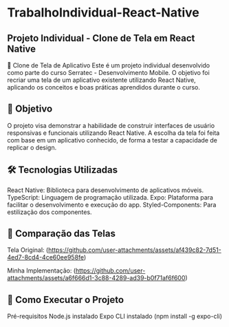 # TrabalhoIndividual-React-Native

## Projeto Individual - Clone de Tela em React Native
📱 Clone de Tela de Aplicativo
Este é um projeto individual desenvolvido como parte do curso Serratec - Desenvolvimento Mobile. O objetivo foi recriar uma tela de um aplicativo existente utilizando React Native, aplicando os conceitos e boas práticas aprendidos durante o curso.

## 🎯 Objetivo
O projeto visa demonstrar a habilidade de construir interfaces de usuário responsivas e funcionais utilizando React Native. A escolha da tela foi feita com base em um aplicativo conhecido, de forma a testar a capacidade de replicar o design.

## 🛠️ Tecnologias Utilizadas
React Native: Biblioteca para desenvolvimento de aplicativos móveis.
TypeScript: Linguagem de programação utilizada.
Expo: Plataforma para facilitar o desenvolvimento e execução do app.
Styled-Components: Para estilização dos componentes.

## 📸 Comparação das Telas
Tela Original: (https://github.com/user-attachments/assets/af439c82-7d51-4ed7-8cd4-4ce60ee958fe)


Minha Implementação: (https://github.com/user-attachments/assets/a6f666d1-3c88-4289-ad39-b0f71af6f600)


## 🚀 Como Executar o Projeto
Pré-requisitos
Node.js instalado
Expo CLI instalado (npm install -g expo-cli)

